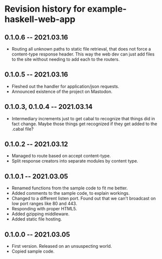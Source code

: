 # Revision history for example-haskell-web-app

## 0.1.0.6 -- 2021.03.16

* Routing all unknown paths to static file retrieval,
  that does not force a content-type response header.
  This way the web dev can just add files to the site
  without needing to add each to the routers.

## 0.1.0.5 -- 2021.03.16

* Fleshed out the handler for application/json requests.
* Announced existence of the project on Mastodon.

## 0.1.0.3, 0.1.0.4 -- 2021.03.14

* Intermediary increments just to get cabal to recognize
  that things did in fact change. Maybe those things get
  recognized if they get added to the .cabal file?

## 0.1.0.2 -- 2021.03.12

* Managed to route based on accept content-type.
* Split response creators into separate modules by content type.

## 0.1.0.1 -- 2021.03.05

* Renamed functions from the sample code to fit me better.
* Added comments to the sample code, to explain workings.
* Changed to a different listen port. Found out that we can't broadcast on low port ranges like 80 and 443.
* Responding with proper HTML5.
* Added gzipping middleware.
* Added static file hosting.

## 0.1.0.0 -- 2021.03.05

* First version. Released on an unsuspecting world.
* Copied sample code.
